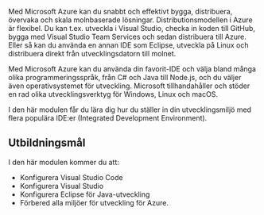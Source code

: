 Med Microsoft Azure kan du snabbt och effektivt bygga, distribuera, övervaka och skala molnbaserade lösningar. Distributionsmodellen i Azure är flexibel. Du kan t.ex. utveckla i Visual Studio, checka in koden till GitHub, bygga med Visual Studio Team Services och sedan distribuera till Azure. Eller så kan du använda en annan IDE som Eclipse, utveckla på Linux och distribuera direkt från utvecklingsdatorn till molnet.

Med Microsoft Azure kan du använda din favorit-IDE och välja bland många olika programmeringsspråk, från C# och Java till Node.js, och du väljer även operativsystemet för utveckling. Microsoft tillhandahåller och stöder en rad olika utvecklingsverktyg för Windows, Linux och macOS. 

I den här modulen får du lära dig hur du ställer in din utvecklingsmiljö med flera populära IDE:er (Integrated Development Environment).

## <a name="learning-objectives"></a>Utbildningsmål
I den här modulen kommer du att:

- Konfigurera Visual Studio Code
- Konfigurera Visual Studio
- Konfigurera Eclipse för Java-utveckling
- Förbered alla miljöer för utveckling för Azure.
